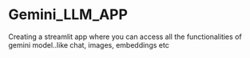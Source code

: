 # Gemini_LLM_APP
 Creating a streamlit app where you can access all the functionalities of gemini model..like chat, images, embeddings etc

